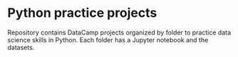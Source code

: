 # Python practice projects

Repository contains DataCamp projects organized by folder to practice data science skills in Python. Each folder has a Jupyter notebook and the datasets.
